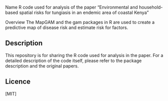 Name
R code used for analysis of the paper “Environmental and household-based spatial risks for tungiasis in an endemic area of coastal Kenya”

Overview
The MapGAM and the gam packages in R are used to create a predictive map of disease risk and estimate risk for factors.

## Description
This repository is for sharing the R code used for analysis in the paper. For a detailed description of the code itself, please refer to the package description and the original papers.

## Licence

[MIT]
